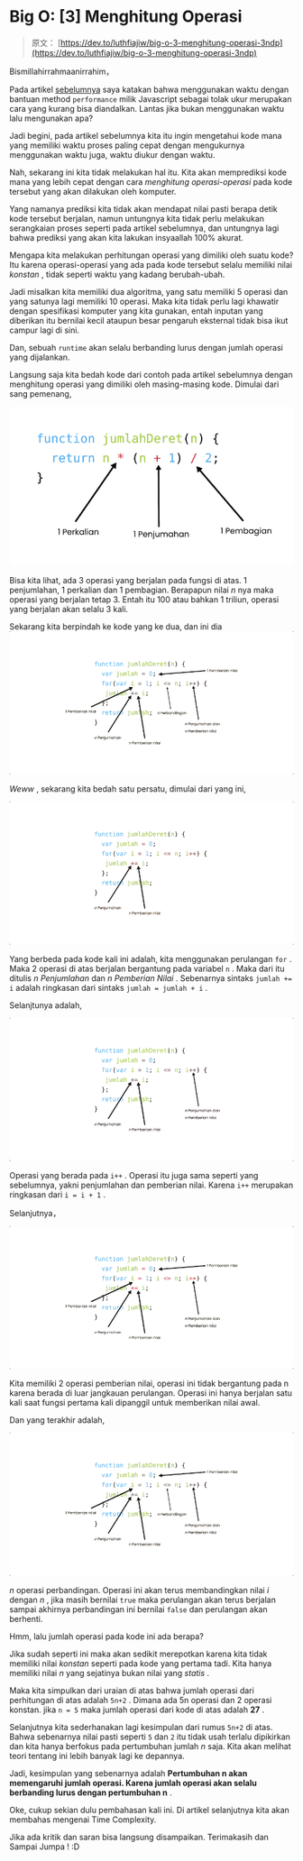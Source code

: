 # Big O: [3] Menghitung Operasi

> 原文： [https://dev.to/luthfiajiw/big-o-3-menghitung-operasi-3ndp](https://dev.to/luthfiajiw/big-o-3-menghitung-operasi-3ndp)

Bismillahirrahmaanirrahim，

Pada artikel [sebelumnya](https://dev.to/luthfiajiw/2-pengaturan-waktu-pada-kode-kita-1o28) saya katakan bahwa menggunakan waktu dengan bantuan method `performance` milik Javascript sebagai tolak ukur merupakan cara yang kurang bisa diandalkan. Lantas jika bukan menggunakan waktu lalu mengunakan apa?

Jadi begini, pada artikel sebelumnya kita itu ingin mengetahui kode mana yang memiliki waktu proses paling cepat dengan mengukurnya menggunakan waktu juga, waktu diukur dengan waktu.

Nah, sekarang ini kita tidak melakukan hal itu. Kita akan memprediksi kode mana yang lebih cepat dengan cara *menghitung operasi-operasi* pada kode tersebut yang akan dilakukan oleh komputer.

Yang namanya prediksi kita tidak akan mendapat nilai pasti berapa detik kode tersebut berjalan, namun untungnya kita tidak perlu melakukan serangkaian proses seperti pada artikel sebelumnya, dan untungnya lagi bahwa prediksi yang akan kita lakukan insyaallah 100% akurat.

Mengapa kita melakukan perhitungan operasi yang dimiliki oleh suatu kode?
Itu karena operasi-operasi yang ada pada kode tersebut selalu memiliki nilai *konstan* , tidak seperti waktu yang kadang berubah-ubah.

Jadi misalkan kita memiliki dua algoritma, yang satu memiliki 5 operasi dan yang satunya lagi memiliki 10 operasi. Maka kita tidak perlu lagi khawatir dengan spesifikasi komputer yang kita gunakan, entah inputan yang diberikan itu bernilai kecil ataupun besar pengaruh eksternal tidak bisa ikut campur lagi di sini.

Dan, sebuah `runtime` akan selalu berbanding lurus dengan jumlah operasi yang dijalankan.

Langsung saja kita bedah kode dari contoh pada artikel sebelumnya dengan menghitung operasi yang dimiliki oleh masing-masing kode. Dimulai dari sang pemenang,

[![contoh_2](img/d024651b957bd61e31f96f77b6ce6c15.png)](https://res.cloudinary.com/practicaldev/image/fetch/s--_rXMdzcC--/c_limit%2Cf_auto%2Cfl_progressive%2Cq_auto%2Cw_880/https://i.imgur.com/oYd6uDX.png)

Bisa kita lihat, ada 3 operasi yang berjalan pada fungsi di atas. 1 penjumlahan, 1 perkalian dan 1 pembagian. Berapapun nilai *n* nya maka operasi yang berjalan tetap 3\. Entah itu 100 atau bahkan 1 triliun, operasi yang berjalan akan selalu 3 kali.

Sekarang kita berpindah ke kode yang ke dua, dan ini dia
[![contoh_1](img/fd5c6bb3f11a128ff3f93b5569f3928a.png)](https://res.cloudinary.com/practicaldev/image/fetch/s--oPo4Z0vu--/c_limit%2Cf_auto%2Cfl_progressive%2Cq_auto%2Cw_880/https://i.imgur.com/SrUNXAs.png)

*Weww* , sekarang kita bedah satu persatu, dimulai dari yang ini,

[![contoh_1.1](img/e1de31c77ba3b72b812fd45f193c98b4.png)](https://res.cloudinary.com/practicaldev/image/fetch/s--tm26zFOf--/c_limit%2Cf_auto%2Cfl_progressive%2Cq_auto%2Cw_880/https://i.imgur.com/JlsbYD0.png)

Yang berbeda pada kode kali ini adalah, kita menggunakan perulangan `for` . Maka 2 operasi di atas berjalan bergantung pada variabel `n` . Maka dari itu ditulis *n Penjumlahan* dan *n Pemberian Nilai* . Sebenarnya sintaks `jumlah += i` adalah ringkasan dari sintaks `jumlah = jumlah + i` .

Selanjtunya adalah,

[![contoh_1.2](img/380abbfb524337d7364ea158c83712fb.png)](https://res.cloudinary.com/practicaldev/image/fetch/s--AiN8yk_E--/c_limit%2Cf_auto%2Cfl_progressive%2Cq_auto%2Cw_880/https://i.imgur.com/nBqp8M4.png)

Operasi yang berada pada `i++` . Operasi itu juga sama seperti yang sebelumnya, yakni penjumlahan dan pemberian nilai. Karena `i++` merupakan ringkasan dari `i = i + 1` .

Selanjutnya，

[![contoh_1.3](img/763fd8743b522782514345610a925bb3.png)](https://res.cloudinary.com/practicaldev/image/fetch/s--eB57w2xS--/c_limit%2Cf_auto%2Cfl_progressive%2Cq_auto%2Cw_880/https://i.imgur.com/c2e6nMD.png)

Kita memiliki 2 operasi pemberian nilai, operasi ini tidak bergantung pada n karena berada di luar jangkauan perulangan. Operasi ini hanya berjalan satu kali saat fungsi pertama kali dipanggil untuk memberikan nilai awal.

Dan yang terakhir adalah,

[![contoh_1.4](img/fd5c6bb3f11a128ff3f93b5569f3928a.png)](https://res.cloudinary.com/practicaldev/image/fetch/s--oPo4Z0vu--/c_limit%2Cf_auto%2Cfl_progressive%2Cq_auto%2Cw_880/https://i.imgur.com/SrUNXAs.png)

*n* operasi perbandingan. Operasi ini akan terus membandingkan nilai *i* dengan *n* , jika masih bernilai `true` maka perulangan akan terus berjalan sampai akhirnya perbandingan ini bernilai `false` dan perulangan akan berhenti.

Hmm, lalu jumlah operasi pada kode ini ada berapa?

Jika sudah seperti ini maka akan sedikit merepotkan karena kita tidak memiliki nilai *konstan* seperti pada kode yang pertama tadi. Kita hanya memiliki nilai *n* yang sejatinya bukan nilai yang *statis* .

Maka kita simpulkan dari uraian di atas bahwa jumlah operasi dari perhitungan di atas adalah `5n+2` . Dimana ada 5n operasi dan 2 operasi konstan. jika `n = 5` maka jumlah operasi dari kode di atas adalah **27** .

Selanjutnya kita sederhanakan lagi kesimpulan dari rumus `5n+2` di atas. Bahwa sebenarnya nilai pasti seperti `5` dan `2` itu tidak usah terlalu dipikirkan dan kita hanya berfokus pada pertumbuhan jumlah *n* saja. Kita akan melihat teori tentang ini lebih banyak lagi ke depannya.

Jadi, kesimpulan yang sebenarnya adalah **Pertumbuhan n akan memengaruhi jumlah operasi. Karena jumlah operasi akan selalu berbanding lurus dengan pertumbuhan n** .

Oke, cukup sekian dulu pembahasan kali ini. Di artikel selanjutnya kita akan membahas mengenai Time Complexity.

Jika ada kritik dan saran bisa langsung disampaikan. Terimakasih dan Sampai Jumpa ! :D